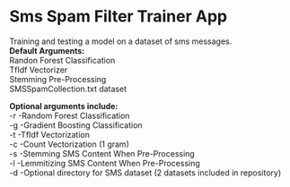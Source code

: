 # Sms Spam Filter Trainer App
<p>
Training and testing a model on a dataset of sms messages.
<br>
  <b>Default Arguments:</b>
<br>
Randon Forest Classification
<br>
TfIdf Vectorizer
<br>
Stemming Pre-Processing
<br>
SMSSpamCollection.txt dataset
</p>
<p>
  <b>Optional arguments include:</b>
<br>
-r -Random Forest Classification
<br>
-g -Gradient Boosting Classification
<br>
-t -TfIdf Vectorization
<br>
-c -Count Vectorization (1 gram)
<br>
-s -Stemming SMS Content When Pre-Processing
<br>
-l -Lemmitizing SMS Content When Pre-Processing
<br>
-d -Optional directory for SMS dataset (2 datasets included in repository)
</p>
